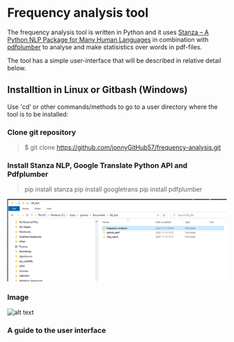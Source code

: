 # Frequency analysis tool

The frequency analysis tool is written in Python and it uses [Stanza – A Python NLP Package for Many Human Languages](https://stanfordnlp.github.io/stanza/) in combination with [pdfplumber](https://pypi.org/project/pdfplumber/0.1.2/) to analyse and make statisistics over words in pdf-files.

The tool has a simple user-interface that will be described in relative detail below.

## Installtion in Linux or Gitbash (Windows)

Use 'cd' or other commands/methods to go to a user directory where the tool is to be installed:

### Clone git repository

> $ git clone https://github.com/jonnyGitHub57/frequency-analysis.git

### Install Stanza NLP, Google Translate Python API and Pdfplumber

>pip install stanza
>pip install googletrans
>pip install pdfplumber

![img.png](img.png)

### Image

![alt text](https://www.markdownguide.org/assets/images/tux.png)

### A guide to the user interface





